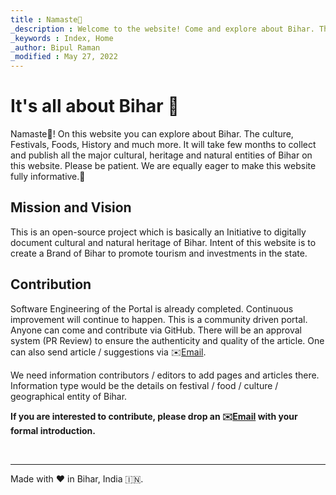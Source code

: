 ```yaml
---
title : Namaste🙏
_description : Welcome to the website! Come and explore about Bihar. The culture, Festivals, Foods, History and much more.
_keywords : Index, Home
_author: Bipul Raman
_modified : May 27, 2022
---
```



# It's all about Bihar 🚩

Namaste🙏! On this website you can explore about Bihar. The culture, Festivals, Foods, History and much more.
It will take few months to collect and publish all the major cultural, heritage and natural entities of Bihar on this website. 
Please be patient. We are equally eager to make this website fully informative.🙂

## Mission and Vision

This is an open-source project which is basically an Initiative to digitally document cultural and natural heritage of Bihar. Intent of this website is to create a Brand of Bihar to promote tourism and investments in the state.

## Contribution

Software Engineering of the Portal is already completed. Continuous improvement will continue to happen.
This is a community driven portal. Anyone can come and contribute via GitHub. There will be an approval system (PR Review) to ensure the authenticity and quality of the article.
One can also send article / suggestions via ✉️[Email](mailto:aboutbihar@bipul.in).

We need information contributors / editors to add pages and articles there. Information type would be the details on festival / food / culture / geographical entity of Bihar.

**If you are interested to contribute, please drop an ✉️[Email](mailto:aboutbihar@bipul.in) with your formal introduction.**

&nbsp;

------
Made with ❤️ in Bihar, India 🇮🇳.
